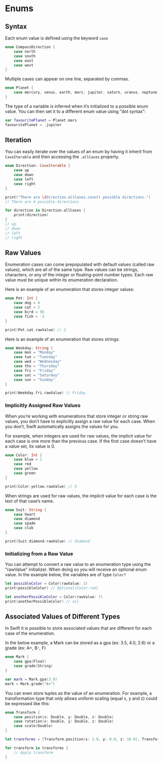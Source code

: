# Enums

## Syntax

Each enum value is defined using the keyword `case`

```swift
enum CompassDirection {
    case north
    case south
    case east
    case west
}
```

Multiple cases can appear on one line, separated by commas.

```swift
enum Planet {
    case mercury, venus, earth, mars, jupiter, saturn, uranus, neptune
}
```
The type of a variable is inferred when it’s initialized to a possible enum value. You can then set it to a different enum value using "dot syntax":

```swift
var favouritePlanet = Planet.mars
favouritePlanet = .jupiter
```

## Iteration
You can easily iterate over the values of an enum by having it inherit from `CaseIterable` and then accessing the `.allCases` property.

```swift
enum Direction: CaseIterable {
    case up
    case down
    case left
    case right
}

print("There are \(Direction.allCases.count) possible directions.")
// There are 4 possible directions

for direction in Direction.allCases {
    print(direction)
}
// up
// down
// left
// right
```

## Raw Values
Enumeration cases can come prepopulated with default values (called raw values), which are all of the same type. Raw values can be strings, characters, or any of the integer or floating-point number types. Each raw value must be unique within its enumeration declaration.

Here is an example of an enumeration that stores integer values:

```swift
enum Pet: Int {
    case dog = 4
    case cat = 2
    case bird = 56
    case fish = -3
}

print(Pet.cat.rawValue) // 2
```
Here is an example of an enumeration that stores strings:

```swift
enum Weekday: String {
    case mon = "Monday"
    case tue = "Tuesday"
    case wed = "Wednesday"
    case thu = "Thursday"
    case fri = "Friday"
    case sat = "Saturday"
    case sun = "Sunday"
}

print(Weekday.fri.rawValue) // Friday
```

### Implicitly Assigned Raw Values
When you’re working with enumerations that store integer or string raw values, you don’t have to explicitly assign a raw value for each case. When you don’t, Swift automatically assigns the values for you.

For example, when integers are used for raw values, the implicit value for each case is one more than the previous case. If the first case doesn’t have a value set, its value is 0.

```swift
enum Color: Int {
    case blue = 1
    case red
    case yellow
    case green
}

print(Color.yellow.rawValue) // 3
```
When strings are used for raw values, the implicit value for each case is the text of that case’s name.

```swift
enum Suit: String {
    case heart
    case diamond
    case spade
    case club
}

print(Suit.diamond.rawValue) // diamond
```

### Initializing from a Raw Value
You can attempt to convert a raw value to an enumeration type using the "rawValue" initializer. When doing so you will receive an optional enum value. In the example below, the variables are of type `Color?`

```swift
let possibleColor = Color(rawValue: 2)
print(possibleColor) // Optional(Color.red)

let anotherPossibleColor = Color(rawValue: 7)
print(anotherPossibleColor) // nil
```

## Associated Values of Different Types
In Swift it is possible to store associated values that are different for each case of the enumeration.

In the below example, a Mark can be stored as a gpa (ex: 3.5, 4.0, 2.6) or a grade (ex: A+, B-, F)

```swift
enum Mark {
    case gpa(Float)
    case grade(String)
}

var mark = Mark.gpa(3.8)
mark = Mark.grade("A+")
```
You can even store tuples as the value of an enumeration. For example, a transformation type that only allows uniform scaling (equal x, y and z) could be expressed like this:

```swift
enum Transform {
    case position(x: Double, y: Double, z: Double)
    case rotation(x: Double, y: Double, z: Double)
    case scale(Double)
}

let transforms = [Transform.position(x: 2.0, y: 0.0, z: 10.0), Transform.scale(0.5)]

for transform in transforms {
    // Apply transform
}
```

